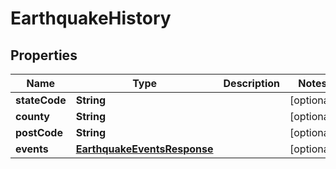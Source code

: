 
# EarthquakeHistory

## Properties
Name | Type | Description | Notes
------------ | ------------- | ------------- | -------------
**stateCode** | **String** |  |  [optional]
**county** | **String** |  |  [optional]
**postCode** | **String** |  |  [optional]
**events** | [**EarthquakeEventsResponse**](EarthquakeEventsResponse.md) |  |  [optional]



